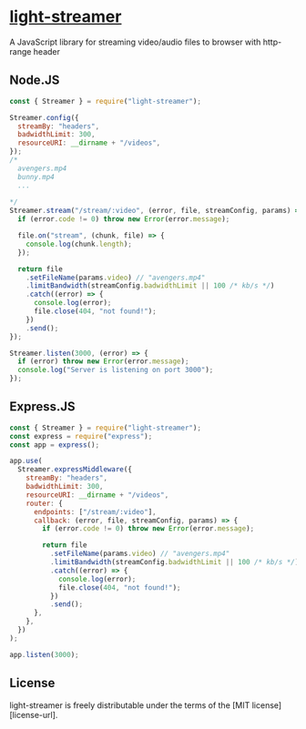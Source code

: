# [light-streamer](http://altahery.com/light-streamer)

A JavaScript library for streaming video/audio files to browser with http-range header

## Node.JS

```js
const { Streamer } = require("light-streamer");

Streamer.config({
  streamBy: "headers",
  badwidthLimit: 300,
  resourceURI: __dirname + "/videos",
});
/*
  avengers.mp4
  bunny.mp4
  ...
  
*/
Streamer.stream("/stream/:video", (error, file, streamConfig, params) => {
  if (error.code != 0) throw new Error(error.message);

  file.on("stream", (chunk, file) => {
    console.log(chunk.length);
  });

  return file
    .setFileName(params.video) // "avengers.mp4"
    .limitBandwidth(streamConfig.badwidthLimit || 100 /* kb/s */)
    .catch((error) => {
      console.log(error);
      file.close(404, "not found!");
    })
    .send();
});

Streamer.listen(3000, (error) => {
  if (error) throw new Error(error.message);
  console.log("Server is listening on port 3000");
});
```

## Express.JS

```js
const { Streamer } = require("light-streamer");
const express = require("express");
const app = express();

app.use(
  Streamer.expressMiddleware({
    streamBy: "headers",
    badwidthLimit: 300,
    resourceURI: __dirname + "/videos",
    router: {
      endpoints: ["/stream/:video"],
      callback: (error, file, streamConfig, params) => {
        if (error.code != 0) throw new Error(error.message);

        return file
          .setFileName(params.video) // "avengers.mp4"
          .limitBandwidth(streamConfig.badwidthLimit || 100 /* kb/s */)
          .catch((error) => {
            console.log(error);
            file.close(404, "not found!");
          })
          .send();
      },
    },
  })
);

app.listen(3000);
```

## License

light-streamer is freely distributable under the terms of the [MIT license][license-url].
